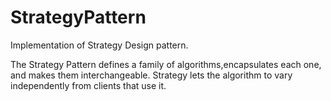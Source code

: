 # StrategyPattern
Implementation of Strategy Design pattern.

The Strategy Pattern defines a family of algorithms,encapsulates each one, and makes them interchangeable.
Strategy lets the algorithm to vary independently from clients that use it.
